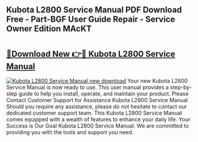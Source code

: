 ## Kubota L2800 Service Manual PDF Download Free - Part-BGF User Guide Repair - Service Owner Edition MAcKT

# <h2><a href="http://bc28991.oget.top/?id=Kubota+L2800+Service+Manual">🔗Download New 👉🔴 Kubota L2800 Service Manual</a></h2>

[![Kubota L2800 Service Manual new download](https://i.imgur.com/5g1atiW.png)](http://bc28991.oget.top/?id=Kubota+L2800+Service+Manual)
Your new Kubota L2800 Service Manual is now ready to use. This user manual provides a step-by-step guide to help you install, operate, and maintain your product. Please Contact Customer Support for Assistance Kubota L2800 Service Manual Should you require any assistance, please do not hesitate to contact our dedicated customer support team. This Kubota L2800 Service Manual comes equipped with a wealth of features to enhance your daily life. Your Success is Our Goal Kubota L2800 Service Manual. We are committed to providing you with the tools and support you need.
